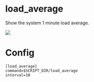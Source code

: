 # load_average

Show the system 1 minute load average.

![](load_average.png)

# Config

```
[load_average]
command=$SCRIPT_DIR/load_average
interval=10
```
